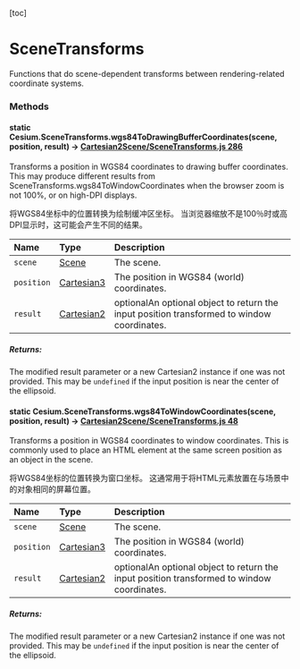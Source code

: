 [toc]

# SceneTransforms

Functions that do scene-dependent transforms between rendering-related coordinate systems.



### Methods

#### static Cesium.SceneTransforms.wgs84ToDrawingBufferCoordinates(scene, position, result) → [Cartesian2](https://cesium.com/learn/cesiumjs/ref-doc/Cartesian2.html)[Scene/SceneTransforms.js 286](https://github.com/CesiumGS/cesium/blob/1.91/Source/Scene/SceneTransforms.js#L286)

Transforms a position in WGS84 coordinates to drawing buffer coordinates. This may produce different results from SceneTransforms.wgs84ToWindowCoordinates when the browser zoom is not 100%, or on high-DPI displays.

将WGS84坐标中的位置转换为绘制缓冲区坐标。 当浏览器缩放不是100％时或高DPI显示时，这可能会产生不同的结果。

| Name       | Type                                                         | Description                                                  |
| :--------- | :----------------------------------------------------------- | :----------------------------------------------------------- |
| `scene`    | [Scene](https://cesium.com/learn/cesiumjs/ref-doc/Scene.html) | The scene.                                                   |
| `position` | [Cartesian3](https://cesium.com/learn/cesiumjs/ref-doc/Cartesian3.html) | The position in WGS84 (world) coordinates.                   |
| `result`   | [Cartesian2](https://cesium.com/learn/cesiumjs/ref-doc/Cartesian2.html) | optionalAn optional object to return the input position transformed to window coordinates. |

##### Returns:

The modified result parameter or a new Cartesian2 instance if one was not provided. This may be `undefined` if the input position is near the center of the ellipsoid.



#### static Cesium.SceneTransforms.wgs84ToWindowCoordinates(scene, position, result) → [Cartesian2](https://cesium.com/learn/cesiumjs/ref-doc/Cartesian2.html)[Scene/SceneTransforms.js 48](https://github.com/CesiumGS/cesium/blob/1.91/Source/Scene/SceneTransforms.js#L48)

Transforms a position in WGS84 coordinates to window coordinates. This is commonly used to place an HTML element at the same screen position as an object in the scene.

将WGS84坐标的位置转换为窗口坐标。 这通常用于将HTML元素放置在与场景中的对象相同的屏幕位置。

| Name       | Type                                                         | Description                                                  |
| :--------- | :----------------------------------------------------------- | :----------------------------------------------------------- |
| `scene`    | [Scene](https://cesium.com/learn/cesiumjs/ref-doc/Scene.html) | The scene.                                                   |
| `position` | [Cartesian3](https://cesium.com/learn/cesiumjs/ref-doc/Cartesian3.html) | The position in WGS84 (world) coordinates.                   |
| `result`   | [Cartesian2](https://cesium.com/learn/cesiumjs/ref-doc/Cartesian2.html) | optionalAn optional object to return the input position transformed to window coordinates. |

##### Returns:

The modified result parameter or a new Cartesian2 instance if one was not provided. This may be `undefined` if the input position is near the center of the ellipsoid.


